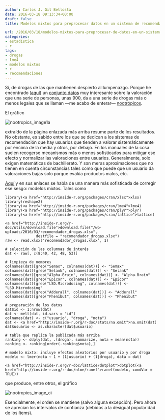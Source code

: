```yaml
---
author: Carlos J. Gil Bellosta
date: 2016-03-18 09:13:34+00:00
draft: false
title: Modelos mixtos para preprocesar datos en un sistema de recomendación de drogas

url: /2016/03/18/modelos-mixtos-para-preprocesar-de-datos-en-un-sistema-de-recomendacion-de-drogas/
categories:
- estadística
- r
tags:
- drogas
- lme4
- modelos mixtos
- r
- recomendaciones
---
```


Sí, de drogas de las que mantienen despierto al lumpenazgo. Porque he encontrado ([aquí](http://slatestarcodex.com/2016/03/01/2016-nootropics-survey-results/)) un [conjunto datos](/wp-uploads/2016/03/recomendador_drogas.xlsx) muy interesante sobre la valoración que una serie de personas, unas 900, da a una serie de drogas más o menos legales que se llaman —me acabo de enterar— [nootrópicos](https://es.wikipedia.org/wiki/Nootr%C3%B3picos).

El gráfico

![nootropics_image1a](/wp-uploads/2016/03/nootropics_image1a.png)


extraído de la página enlazada más arriba resume parte de los resultados. No obstante, es sabido entre los que se dedican a los sistemas de recomendación que hay usuarios que tienden a valorar sistemáticamente por encima de la media y otros, por debajo. En los manuales de la cosa suelen recogerse mecanismos más o menos sofisticados para mitigar ese efecto y normalizar las valoraciones entre usuarios. Generalmente, solo exigen matemáticas de bachillerato. Y son meras aproximaciones que no tienen en cuenta circunstancias tales como que puede que un usuario da valoraciones bajas solo porque evalúa productos malos, etc.

[Aquí](https://matloff.wordpress.com/2015/11/15/partools-recommender-systems-and-more/) y en sus enlaces se habla de una manera más sofisticada de corregir ese sesgo: modelos mixtos. Tales como



    library(<a href="http://inside-r.org/packages/cran/xlsx">xlsx)
    library(reshape2)
    library(<a href="http://inside-r.org/packages/cran/lme4">lme4)
    library(<a href="http://inside-r.org/packages/cran/plyr">plyr)
    library(<a href="http://inside-r.org/packages/cran/lattice">lattice)

    <a href="http://inside-r.org/r-doc/utils/download.file">download.file("/wp-uploads/2016/03/recomendador_drogas.xlsx",
                  destfile = "recomendador_drogas.xlsx")
    raw <- read.xlsx("recomendador_drogas.xlsx", 1)

    # selección de las columnas de interés
    dat <- raw[, c(8:40, 42, 48, 53)]

    # limpieza de nombres
    colnames(dat)[grep("Semax", colnames(dat))] <- "Semax"
    colnames(dat)[grep("Selank", colnames(dat))] <- "Selank"
    colnames(dat)[grep("Alpha.Brain", colnames(dat))] <- "Alpha.Brain"
    colnames(dat)[grep("Epicor", colnames(dat))] <- "Epicor"
    colnames(dat)[grep("LSD.Microdosing", colnames(dat))] <- "LSD.Microdosing"
    colnames(dat)[grep("Adderall", colnames(dat))] <- "Adderall"
    colnames(dat)[grep("Phenibut", colnames(dat))] <- "Phenibut"

    # preparación de los datos
    dat$id <- 1:nrow(dat)
    dat <- melt(dat, id.vars = "id")
    colnames(dat) <- c("usuario", "droga", "nota")
    dat <- <a href="http://inside-r.org/r-doc/stats/na.omit">na.omit(dat)
    dat$usuario <- as.character(dat$usuario)

    # tabla que replica la publicada más arriba
    ranking <- ddply(dat, .(droga), summarize, nota = mean(nota))
    ranking <- ranking[order(-ranking$nota),]

    # modelo mixto: incluye efectos aleatorios por usuario y por droga
    modelo <- lmer(nota ~ 1 + (1|usuario) + (1|droga), data = dat)

    <a href="http://inside-r.org/r-doc/lattice/dotplot">dotplot(<a href="http://inside-r.org/r-doc/nlme/ranef">ranef(modelo, condVar = TRUE))



que produce, entre otros, el gráfico

![nootropics_image_ci](/wp-uploads/2016/03/nootropics_image_ci.png)


Esencialmente, el orden se mantiene (salvo alguna excepción). Pero ahora se aprecian los intervalos de confianza (debidos a la desigual popularidad de los ítems).


